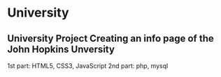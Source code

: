 # University
University Project
Creating an info page of the John Hopkins Unversity
----------------------------------------------
1st part: HTML5, CSS3, JavaScript
2nd part: php, mysql
